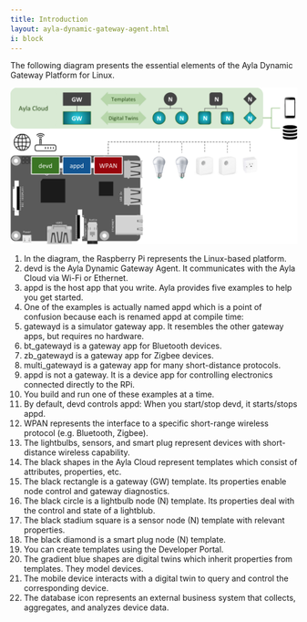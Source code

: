 ```yaml
---
title: Introduction
layout: ayla-dynamic-gateway-agent.html
i: block
---
```


The following diagram presents the essential elements of the Ayla Dynamic Gateway Platform for Linux.

<div class="row">
<div class="col-lg-7 col-md-10 col-sm-12">
<img class="img-margins img-fluid" src="ayla-linux-gw-agent-detail.png">
</div>
</div>

1. In the diagram, the Raspberry Pi represents the Linux-based platform.
1. devd is the Ayla Dynamic Gateway Agent. It communicates with the Ayla Cloud via Wi-Fi or Ethernet.
1. appd is the host app that you write. Ayla provides five examples to help you get started.
1. One of the examples is actually named appd which is a point of confusion because each is renamed appd at compile time:
  1. gatewayd is a simulator gateway app. It resembles the other gateway apps, but requires no hardware.
  1. bt_gatewayd is a gateway app for Bluetooth devices. 
  1. zb_gatewayd is a gateway app for Zigbee devices.
  1. multi_gatewayd is a gateway app for many short-distance protocols.
  1. appd is not a gateway. It is a device app for controlling electronics connected directly to the RPi.
1. You build and run one of these examples at a time.
1. By default, devd controls appd: When you start/stop devd, it starts/stops appd.
1. WPAN represents the interface to a specific short-range wireless protocol (e.g. Bluetooth, Zigbee).
1. The lightbulbs, sensors, and smart plug represent devices with short-distance wireless capability.
1. The black shapes in the Ayla Cloud represent templates which consist of attributes, properties, etc. 
  1. The black rectangle is a gateway (GW) template. Its properties enable node control and gateway diagnostics.
  1. The black circle is a lightbulb node (N) template. Its properties deal with the control and state of a lightblub.
  1. The black stadium square is a sensor node (N) template with relevant properties.
  1. The black diamond is a smart plug node (N) template.
1. You can create templates using the Developer Portal.
1. The gradient blue shapes are digital twins which inherit properties from templates. They model devices.
1. The mobile device interacts with a digital twin to query and control the corresponding device.
1. The database icon represents an external business system that collects, aggregates, and analyzes device data.

